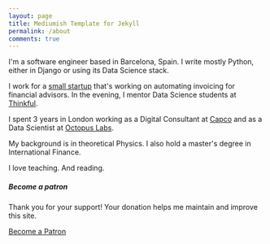 ```yaml
---
layout: page
title: Mediumish Template for Jekyll
permalink: /about
comments: true
---
```


<div class="row justify-content-between">
<div class="col-md-8 pr-5">

<p>I'm a software engineer based in Barcelona, Spain. I write mostly Python, either in Django or using its Data Science stack.</p>

<p>I work for a <a href="https://a9.ga/">small startup</a> that's working on automating invoicing for financial advisors. In the evening, I mentor Data Science students at <a href="https://thinkful.com/">Thinkful</a>.</p>

<p>I spent 3 years in London working as a Digital Consultant at <a href="https://capco.com/">Capco</a> and as a Data Scientist at <a href="https://octopuslabs.com/">Octopus Labs</a>.</p>

<p>My background is in theoretical Physics. I also hold a master's degree in International Finance.</p>

<p>I love teaching. And reading.</p>

</div>

<div class="col-md-4">

<div class="sticky-top sticky-top-80">
<h5>Become a patron</h5>

<p>Thank you for your support! Your donation helps me maintain and improve this site.</p>

<a target="_blank" href="https://www.patreon.com/aduranb" class="btn btn-danger">Become a Patron</a>

</div>
</div>
</div>
